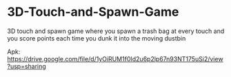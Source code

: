 # 3D-Touch-and-Spawn-Game
3D touch and spawn game where you spawn a trash bag at every touch and you score points each time you dunk it into the moving dustbin

Apk: https://drive.google.com/file/d/1yOiRUM1f0Id2u6p2lp67n93NT175uSi2/view?usp=sharing
